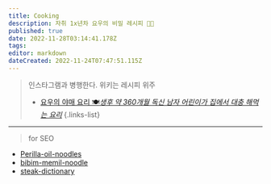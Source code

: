```yaml
---
title: Cooking
description: 자취 1x년차 요우의 비밀 레시피 👨‍🍳
published: true
date: 2022-11-28T03:14:41.178Z
tags: 
editor: markdown
dateCreated: 2022-11-24T07:47:51.115Z
---
```



> 인스타그램과 병행한다. 위키는 레시피 위주
> - [요우의 야매 요리 🍽*생후 약 360개월 독신 남자 어린이가 집에서 대충 해먹는 요리*](https://www.instagram.com/cook._.yowu/)
{.links-list}

---

> for SEO

- [Perilla-oil-noodles](/cooking/Perilla-oil-noodles)
- [bibim-memil-noodle](/cooking/bibim-memil-noodle)
- [steak-dictionary](/cooking/steak-dictionary)